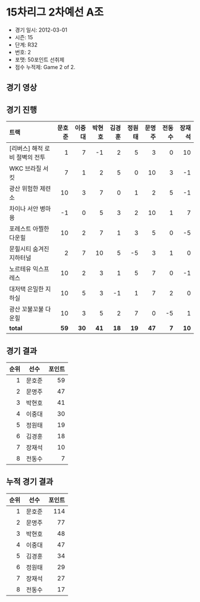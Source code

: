 # 15차리그 2차예선 A조

- 경기 일시: 2012-03-01
- 시즌: 15
- 단계: R32
- 번호: 2
- 포맷: 50포인트 선취제
- 점수 누적제: Game 2 of 2.





## 경기 영상
## 경기 진행

| 트랙 | 문호준 | 이중대 | 박현호 | 김경훈 | 정원태 | 문명주 | 전동수 | 장재석 |
|:---|---:|---:|---:|---:|---:|---:|---:|---:|
| [리버스] 해적 로비 절벽의 전투 | 1 | 7 | -1 | 2 | 5 | 3 | 0 | 10 |
| WKC 브라질 서킷 | 7 | 1 | 2 | 5 | 0 | 10 | 3 | -1 |
| 광산 위험한 제련소 | 10 | 3 | 7 | 0 | 1 | 2 | 5 | -1 |
| 차이나 서안 병마용 | -1 | 0 | 5 | 3 | 2 | 10 | 1 | 7 |
| 포레스트 아찔한 다운힐 | 10 | 2 | 7 | 1 | 3 | 5 | 0 | -5 |
| 문힐시티 숨겨진 지하터널 | 2 | 7 | 10 | 5 | -5 | 3 | 1 | 0 |
| 노르테유 익스프레스 | 10 | 2 | 3 | 1 | 5 | 7 | 0 | -1 |
| 대저택 은밀한 지하실 | 10 | 5 | 3 | -1 | 1 | 7 | 2 | 0 |
| 광산 꼬불꼬불 다운힐 | 10 | 3 | 5 | 2 | 7 | 0 | -5 | 1 |
| __total__ | __59__ | __30__ | __41__ | __18__ | __19__ | __47__ | __7__ | __10__ |




## 경기 결과

| 순위 | 선수 | 포인트 |
|---:|:---:|---:|
| 1 | 문호준 | 59 |
| 2 | 문명주 | 47 |
| 3 | 박현호 | 41 |
| 4 | 이중대 | 30 |
| 5 | 정원태 | 19 |
| 6 | 김경훈 | 18 |
| 7 | 장재석 | 10 |
| 8 | 전동수 | 7 |

## 누적 경기 결과

| 순위 | 선수 | 포인트 |
|---:|:---:|---:|
| 1 | 문호준 | 114 |
| 2 | 문명주 | 77 |
| 3 | 박현호 | 48 |
| 4 | 이중대 | 47 |
| 5 | 김경훈 | 34 |
| 6 | 정원태 | 29 |
| 7 | 장재석 | 27 |
| 8 | 전동수 | 17 |

